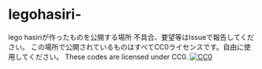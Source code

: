 # legohasiri-
lego hasiriが作ったものを公開する場所
不具合、要望等はIssueで報告してください。
この場所で公開されているものはすべてCC0ライセンスです。自由に使用してください。
These codes are licensed under CC0.
[![CC0](https://mirrors.creativecommons.org/presskit/buttons/88x31/svg/cc-zero.svg "CC0")](http://creativecommons.org/publicdomain/zero/1.0/deed.ja)
